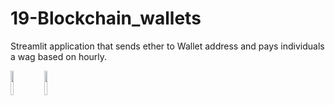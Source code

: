 # 19-Blockchain_wallets
Streamlit application that sends ether to Wallet address and pays individuals a wag based on hourly.


<img src="Images/Ganache_account.png"  width=10% height=10%>

<img src="Images/Chain.png"  width=10% height=10%>
